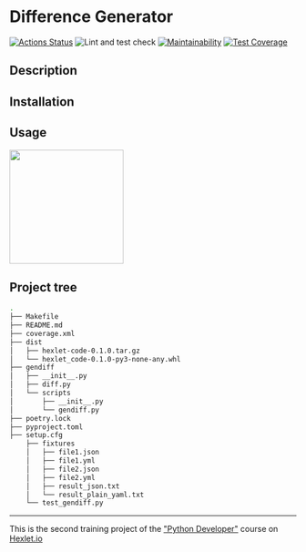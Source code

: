 # Difference Generator
[![Actions Status](https://github.com/venyxD/python-project-50/workflows/hexlet-check/badge.svg)](https://github.com/venyxD/python-project-50/actions)
![Lint and test check](https://github.com/venyxd/python-project-50/actions/workflows/lint-tests-check.yml/badge.svg)
[![Maintainability](https://api.codeclimate.com/v1/badges/e72f2ffcdbb2ab78dea7/maintainability)](https://codeclimate.com/github/venyxD/python-project-50/maintainability)
[![Test Coverage](https://api.codeclimate.com/v1/badges/e72f2ffcdbb2ab78dea7/test_coverage)](https://codeclimate.com/github/venyxD/python-project-50/test_coverage)
## Description

## Installation

## Usage
<a href="https://asciinema.org/a/2WDBOZQzATpAFpJPL9EXtQJGo" target="_blank"><img src="https://asciinema.org/a/2WDBOZQzATpAFpJPL9EXtQJGo.svg"  width="200"/></a>

## Project tree
```bash
.
├── Makefile
├── README.md
├── coverage.xml
├── dist
│   ├── hexlet-code-0.1.0.tar.gz
│   └── hexlet_code-0.1.0-py3-none-any.whl
├── gendiff
│   ├── __init__.py
│   ├── diff.py
│   └── scripts
│       ├── __init__.py
│       └── gendiff.py
├── poetry.lock
├── pyproject.toml
├── setup.cfg
    ├── fixtures
    │   ├── file1.json
    │   ├── file1.yml
    │   ├── file2.json
    │   ├── file2.yml
    │   ├── result_json.txt
    │   └── result_plain_yaml.txt
    └── test_gendiff.py
```
---

This is the second training project of the ["Python Developer"](https://ru.hexlet.io/programs/python) course on [Hexlet.io](https://hexlet.io)
